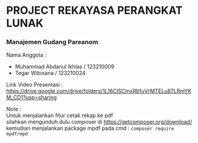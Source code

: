 # PROJECT REKAYASA PERANGKAT LUNAK 

### Manajemen Gudang Pareanom
          
Nama Anggota :
* Muhammad Abdanul Ikhlas / 123210009  
* Tegar Wibisana / 123210024

Link Video Presentasi : https://drive.google.com/drive/folders/1L16ClSCmxRb1uVrMTELu87LRmYKM_CD1?usp=sharing <br>

Note : <br>
Untuk menjalankan fitur cetak rekap ke pdf <br> silahkan mengunduh dulu composer di https://getcomposer.org/download/ <br>
kemudian menjalankan package mpdf pada cmd : ```composer require mpdf/mpd```

